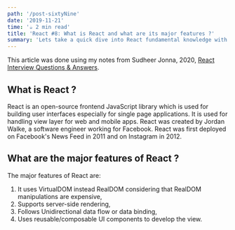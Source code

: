 ```yaml
---
path: '/post-sixtyNine'
date: '2019-11-21'
time: '☕️ 2 min read'
title: 'React #8: What is React and what are its major features ?'
summary: 'Lets take a quick dive into React fundamental knowledge with Sudheer Jonna'
---
```


This article was done using my notes from Sudheer Jonna, 2020, [React Interview Questions & Answers](https://github.com/sudheerj/reactjs-interview-questions#what-is-react).

## What is React ?

React is an open-source frontend JavaScript library which is used for building user interfaces especially for single page applications. It is used for handling view layer for web and mobile apps. React was created by Jordan Walke, a software engineer working for Facebook. React was first deployed on Facebook's News Feed in 2011 and on Instagram in 2012.

## What are the major features of React ?

The major features of React are:

1. It uses VirtualDOM instead RealDOM considering that RealDOM manipulations are expensive,
2. Supports server-side rendering,
3. Follows Unidirectional data flow or data binding,
4. Uses reusable/composable UI components to develop the view.
